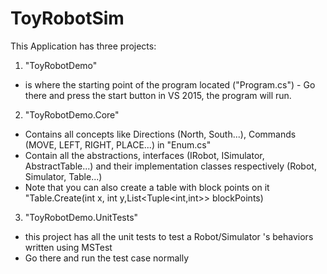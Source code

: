 # ToyRobotSim
This Application has three projects:
1. "ToyRobotDemo" 
  - is where the starting point of the program located ("Program.cs") - Go there and press the start button in VS 2015, the program will run.
2. "ToyRobotDemo.Core" 
  - Contains all concepts like Directions (North, South...), Commands (MOVE, LEFT, RIGHT, PLACE...) in "Enum.cs"
  - Contain all the abstractions, interfaces (IRobot, ISimulator, AbstractTable...) and their implementation classes respectively (Robot, Simulator, Table...)
  - Note that you can also create a table with block points on it "Table.Create(int x, int y,List<Tuple<int,int>> blockPoints)
3. "ToyRobotDemo.UnitTests"
  - this project has all the unit tests to test a Robot/Simulator 's behaviors written using MSTest
  - Go there and run the test case normally
  
